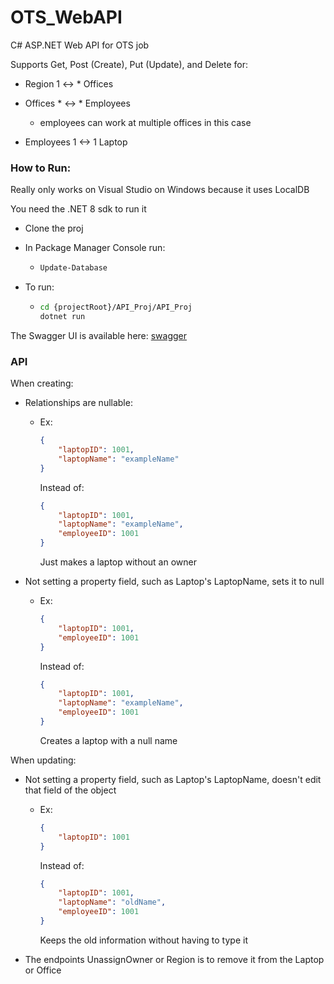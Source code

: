 # OTS_WebAPI
C# ASP.NET Web API for OTS job

Supports Get, Post (Create), Put (Update), and Delete for:

- Region 1 <-> * Offices 

- Offices * <-> * Employees 
  - employees can work at multiple offices in this case

- Employees 1 <-> 1 Laptop


### How to Run:
Really only works on Visual Studio on Windows because it uses LocalDB

You need the .NET 8 sdk to run it

- Clone the proj

- In Package Manager Console run:
  - ```sh
    Update-Database
    ```

- To run:
  - ```sh
    cd {projectRoot}/API_Proj/API_Proj
    dotnet run
    ```

The Swagger UI is available here: [swagger](http://localhost:5263/swagger/index.html)

### API
When creating:

- Relationships are nullable:
  - Ex: 
    ```json
    {
        "laptopID": 1001,
        "laptopName": "exampleName"
    }
    ```
    Instead of:

    ```json
    {
        "laptopID": 1001,
        "laptopName": "exampleName",
        "employeeID": 1001
    }
    ```
    Just makes a laptop without an owner


- Not setting a property field, such as Laptop's LaptopName, sets it to null
  - Ex: 
    ```json
    {
        "laptopID": 1001,
        "employeeID": 1001
    }
    ```
    Instead of:

    ```json
    {
        "laptopID": 1001,
        "laptopName": "exampleName",
        "employeeID": 1001
    }
    ```
    Creates a laptop with a null name


When updating:

- Not setting a property field, such as Laptop's LaptopName, doesn't edit that field of the object

  - Ex: 
    ```json
    {
        "laptopID": 1001
    }
    ```
    Instead of:

    ```json
    {
        "laptopID": 1001,
        "laptopName": "oldName",
        "employeeID": 1001
    }
    ```
    Keeps the old information without having to type it 

- The endpoints UnassignOwner or Region is to remove it from the Laptop or Office